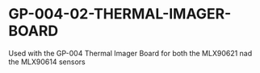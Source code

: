 # GP-004-02-THERMAL-IMAGER-BOARD
Used with the GP-004 Thermal Imager Board for both the MLX90621 nad the MLX90614 sensors
